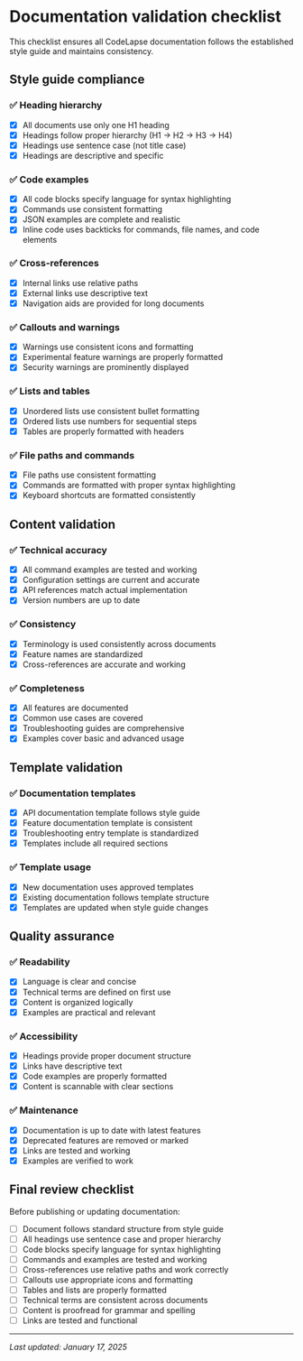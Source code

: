 # Documentation validation checklist

This checklist ensures all CodeLapse documentation follows the established style guide and maintains consistency.

## Style guide compliance

### ✅ Heading hierarchy
- [x] All documents use only one H1 heading
- [x] Headings follow proper hierarchy (H1 → H2 → H3 → H4)
- [x] Headings use sentence case (not title case)
- [x] Headings are descriptive and specific

### ✅ Code examples
- [x] All code blocks specify language for syntax highlighting
- [x] Commands use consistent formatting
- [x] JSON examples are complete and realistic
- [x] Inline code uses backticks for commands, file names, and code elements

### ✅ Cross-references
- [x] Internal links use relative paths
- [x] External links use descriptive text
- [x] Navigation aids are provided for long documents

### ✅ Callouts and warnings
- [x] Warnings use consistent icons and formatting
- [x] Experimental feature warnings are properly formatted
- [x] Security warnings are prominently displayed

### ✅ Lists and tables
- [x] Unordered lists use consistent bullet formatting
- [x] Ordered lists use numbers for sequential steps
- [x] Tables are properly formatted with headers

### ✅ File paths and commands
- [x] File paths use consistent formatting
- [x] Commands are formatted with proper syntax highlighting
- [x] Keyboard shortcuts are formatted consistently

## Content validation

### ✅ Technical accuracy
- [x] All command examples are tested and working
- [x] Configuration settings are current and accurate
- [x] API references match actual implementation
- [x] Version numbers are up to date

### ✅ Consistency
- [x] Terminology is used consistently across documents
- [x] Feature names are standardized
- [x] Cross-references are accurate and working

### ✅ Completeness
- [x] All features are documented
- [x] Common use cases are covered
- [x] Troubleshooting guides are comprehensive
- [x] Examples cover basic and advanced usage

## Template validation

### ✅ Documentation templates
- [x] API documentation template follows style guide
- [x] Feature documentation template is consistent
- [x] Troubleshooting entry template is standardized
- [x] Templates include all required sections

### ✅ Template usage
- [x] New documentation uses approved templates
- [x] Existing documentation follows template structure
- [x] Templates are updated when style guide changes

## Quality assurance

### ✅ Readability
- [x] Language is clear and concise
- [x] Technical terms are defined on first use
- [x] Content is organized logically
- [x] Examples are practical and relevant

### ✅ Accessibility
- [x] Headings provide proper document structure
- [x] Links have descriptive text
- [x] Code examples are properly formatted
- [x] Content is scannable with clear sections

### ✅ Maintenance
- [x] Documentation is up to date with latest features
- [x] Deprecated features are removed or marked
- [x] Links are tested and working
- [x] Examples are verified to work

## Final review checklist

Before publishing or updating documentation:

- [ ] Document follows standard structure from style guide
- [ ] All headings use sentence case and proper hierarchy
- [ ] Code blocks specify language for syntax highlighting
- [ ] Commands and examples are tested and working
- [ ] Cross-references use relative paths and work correctly
- [ ] Callouts use appropriate icons and formatting
- [ ] Tables and lists are properly formatted
- [ ] Technical terms are consistent across documents
- [ ] Content is proofread for grammar and spelling
- [ ] Links are tested and functional

---

*Last updated: January 17, 2025*